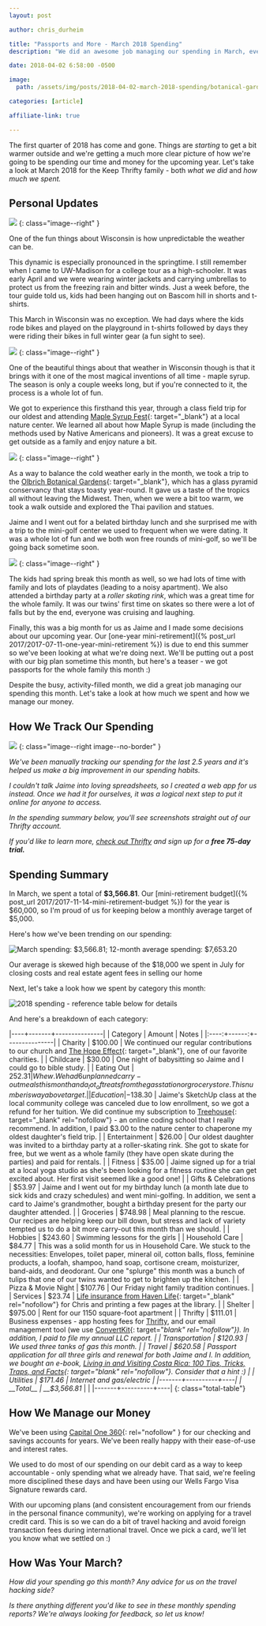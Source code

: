 ```yaml
---
layout: post

author: chris_durheim

title: "Passports and More - March 2018 Spending"
description: "We did an awesome job managing our spending in March, even while spending over $600 investing in passports for the whole family."

date: 2018-04-02 6:58:00 -0500

image:
  path: /assets/img/posts/2018-04-02-march-2018-spending/botanical-gardens.jpg

categories: [article]

affiliate-link: true

---
```


The first quarter of 2018 has come and gone. Things are _starting_ to get a bit warmer outside and we're getting a much more clear picture of how we're going to be spending our time and money for the upcoming year. Let's take a look at March 2018 for the Keep Thrifty family - both _what we did_ and _how much we spent._

## Personal Updates

![]({{site.url}}/assets/img/posts/2018-04-02-march-2018-spending/t-shirt.jpg)
{: class="image--right" }

One of the fun things about Wisconsin is how unpredictable the weather can be.

This dynamic is especially pronounced in the springtime. I still remember when I came to UW-Madison for a college tour as a high-schooler. It was early April and we were wearing winter jackets and carrying umbrellas to protect us from the freezing rain and bitter winds. Just a week before, the tour guide told us, kids had been hanging out on Bascom hill in shorts and t-shirts.

This March in Wisconsin was no exception. We had days where the kids rode bikes and played on the playground in t-shirts followed by days they were riding their bikes in full winter gear (a fun sight to see).

![]({{site.url}}/assets/img/posts/2018-04-02-march-2018-spending/sugar-shack.jpg)
{: class="image--right" }

One of the beautiful things about that weather in Wisconsin though is that it brings with it one of the most magical inventions of all time - maple syrup. The season is only a couple weeks long, but if you're connected to it, the process is a whole lot of fun.

We got to experience this firsthand this year, through a class field trip for our oldest and attending [Maple Syrup Fest](http://aldoleopoldnaturecenter.org/event/family-public-program-maple-syrup-fest-2/){: target="_blank"} at a local nature center. We learned all about how Maple Syrup is made (including the methods used by Native Americans and pioneers). It was a great excuse to get outside as a family and enjoy nature a bit.

![]({{site.url}}/assets/img/posts/2018-04-02-march-2018-spending/outdoors.jpg)
{: class="image--right" }

As a way to balance the cold weather early in the month, we took a trip to the [Olbrich Botanical Gardens](http://www.olbrich.org/){: target="_blank"}, which has a glass pyramid conservancy that stays toasty year-round. It gave us a taste of the tropics all without leaving the Midwest. Then, when we were a bit too warm, we took a walk outside and explored the Thai pavilion and statues.

Jaime and I went out for a belated birthday lunch and she surprised me with a trip to the mini-golf center we used to frequent when we were dating. It was a whole lot of fun and we both won free rounds of mini-golf, so we'll be going back sometime soon.

![]({{site.url}}/assets/img/posts/2018-04-02-march-2018-spending/skating.jpg)
{: class="image--right" }

The kids had spring break this month as well, so we had lots of time with family and lots of playdates (leading to a noisy apartment). We also attended a birthday party at a _roller skating rink_, which was a great time for the whole family. It was our twins' first time on skates so there were a lot of falls but by the end, everyone was cruising and laughing.

Finally, this was a big month for us as Jaime and I made some decisions about our upcoming year. Our [one-year mini-retirement]({% post_url 2017/2017-07-11-one-year-mini-retirement %}) is due to end this summer so we've been looking at what we're doing next. We'll be putting out a post with our big plan sometime this month, but here's a teaser - we got passports for the whole family this month :)

Despite the busy, activity-filled month, we did a great job managing our spending this month. Let's take a look at how much we spent and how we manage our money.

## How We Track Our Spending

[![]({{site.url}}/assets/img/thrifty/thrifty-both-devices-compressed.png)](https://thrifty.keepthrifty.com)
{: class="image--right image--no-border" }

_We've been manually tracking our spending for the last 2.5 years and it's helped us make a big improvement in our spending habits._

_I couldn't talk Jaime into loving spreadsheets, so I created a web app for us instead. Once we had it for ourselves, it was a logical next step to put it online for anyone to access._

_In the spending summary below, you'll see screenshots straight out of our Thrifty account._

_If you'd like to learn more, [check out Thrifty](https://thrifty.keepthrifty.com) and sign up for a_ ___free 75-day trial.___

## Spending Summary

In March, we spent a total of __$3,566.81__. Our [mini-retirement budget]({% post_url 2017/2017-11-14-mini-retirement-budget %}) for the year is $60,000, so I'm proud of us for keeping below a monthly average target of $5,000.

Here's how we've been trending on our spending:

![March spending: $3,566.81; 12-month average spending: $7,653.20]({{site.url}}/assets/img/posts/2018-04-02-march-2018-spending/march-2018-trend.png)

<div class="caption">Our average is skewed high because of the $18,000 we spent in July for closing costs and real estate agent fees in selling our home</div>

Next, let's take a look how we spent by category this month:

![2018 spending - reference table below for details]({{site.url}}/assets/img/posts/2018-04-02-march-2018-spending/march-2018-spending.png)

And here's a breakdown of each category:

|----+-------+---------------|
| Category | Amount  | Notes |
|:----:+------:+---------------|
| Charity  | $100.00 | We continued our regular contributions to our church and [The Hope Effect](http://hopeeffect.com/){: target="_blank"}, one of our favorite charities. |
| Childcare  | $30.00 | One night of babysitting so Jaime and I could go to bible study. |
| Eating Out | $252.31 | Whew. We had 6 unplanned carry-out meals this month and a _lot_ of treats from the gas station or grocery store. This number is way above target. |
| Education | -$138.30 | Jaime's SketchUp class at the local community college was canceled due to low enrollment, so we got a refund for her tuition. We did continue my subscription to [Treehouse](http://referrals.trhou.se/chrisdurheim){: target="_blank" rel="nofollow"} - an online coding school that I really recommend. In addition, I paid $3.00 to the nature center to chaperone my oldest daughter's field trip. |
| Entertainment | $26.00 | Our oldest daughter was invited to a birthday party at a roller-skating rink. She got to skate for free, but we went as a whole family (they have open skate during the parties) and paid for rentals. |
| Fitness | $35.00 | Jaime signed up for a trial at a local yoga studio as she's been looking for a fitness routine she can get excited about. Her first visit seemed like a good one! |
| Gifts & Celebrations | $53.97 | Jaime and I went out for my birthday lunch (a month late due to sick kids and crazy schedules) and went mini-golfing. In addition, we sent a card to Jaime's grandmother, bought a birthday present for the party our daughter attended. |
| Groceries | $748.98 | Meal planning to the rescue. Our recipes are helping keep our bill down, but stress and lack of variety tempted us to do a bit more carry-out this month than we should. |
| Hobbies | $243.60 | Swimming lessons for the girls |
| Household Care | $84.77 | This was a solid month for us in Household Care. We stuck to the necessities: Envelopes, toilet paper, mineral oil, cotton balls, floss, feminine products, a loofah, shampoo, hand soap, cortisone cream, moisturizer, band-aids, and deodorant. Our one "splurge" this month was a bunch of tulips that one of our twins wanted to get to brighten up the kitchen. |
| Pizza & Movie Night | $107.76 | Our Friday night family tradition continues. |
| Services | $23.74 | [Life insurance from Haven Life](http://fxo.co/5IN7){: target="_blank" rel="nofollow"} for Chris and printing a few pages at the library. |
| Shelter | $975.00 | Rent for our 1150 square-foot apartment |
| Thrifty | $111.01 | Business expenses - app hosting fees for [Thrifty](https://thrifty.keepthrifty.com), and our email management tool (we use [ConvertKit](http://mbsy.co/convertkit/31907907){: target="_blank" rel="nofollow"}). In addition, I paid to file my annual LLC report. |
| Transportation | $120.93 | We used three tanks of gas this month. |
| Travel | $620.58 | Passport application for all three girls and renewal for both Jaime and I. In addition, we bought an e-book, [Living in and Visiting Costa Rica: 100 Tips, Tricks, Traps, and Facts](https://amzn.to/2q3OLKb){: target="_blank" rel="nofollow"}. Consider that a hint :) |
| Utilities | $171.46 | Internet and gas/electric |
|-------+----------+----|
| __Total__ | __$3,566.81__ | |
|-------+----------+----|
{: class="total-table"}

## How We Manage our Money

We've been using [Capital One 360](https://captl1.co/2y8eSBn){: rel="nofollow" } for our checking and savings accounts for years. We've been really happy with their ease-of-use and interest rates.

We used to do most of our spending on our debit card as a way to keep accountable - only spending what we already have. That said, we're feeling more disciplined these days and have been using our Wells Fargo Visa Signature rewards card.

With our upcoming plans (and consistent encouragement from our friends in the personal finance community), we're working on applying for a travel credit card. This is so we can do a bit of travel hacking and avoid foreign transaction fees during international travel. Once we pick a card, we'll let you know what we settled on :)

## How Was Your March?

_How did your spending go this month? Any advice for us on the travel hacking side?_

_Is there anything different you'd like to see in these monthly spending reports? We're always looking for feedback, so let us know!_

